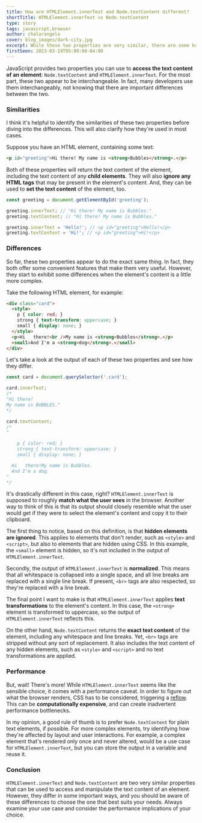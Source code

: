 ```yaml
---
title: How are HTMLElement.innerText and Node.textContent different?
shortTitle: HTMLElement.innerText vs Node.textContent
type: story
tags: javascript,browser
author: chalarangelo
cover: blog_images/dark-city.jpg
excerpt: While these two properties are very similar, there are some key differences that you should be aware of.
firstSeen: 2023-03-19T05:00:00-04:00
---
```


JavaScript provides two properties you can use to **access the text content of an element**: `Node.textContent` and `HTMLElement.innerText`. For the most part, these two appear to be interchangeable. In fact, many developers use them interchangeably, not knowing that there are important differences between the two.

### Similarities

I think it's helpful to identify the similarities of these two properties before diving into the differences. This will also clarify how they're used in most cases.

Suppose you have an HTML element, containing some text:

```html
<p id="greeting">Hi there! My name is <strong>Bubbles</strong>.</p>
```

Both of these properties will return the text content of the element, including the text content of any **child elements**. They will also **ignore any HTML tags** that may be present in the element's content. And, they can be used to **set the text content** of the element, too.

```js
const greeting = document.getElementById('greeting');

greeting.innerText; // "Hi there! My name is Bubbles."
greeting.textContent; // "Hi there! My name is Bubbles."

greeting.innerText = 'Hello!'; // <p id="greeting">Hello!</p>
greeting.textContent = 'Hi!'; // <p id="greeting">Hi!</p>
```

### Differences

So far, these two properties appear to do the exact same thing. In fact, they both offer some convenient features that make them very useful. However, they start to exhibit some differences when the element's content is a little more complex.

Take the following HTML element, for example:

```html
<div class="card">
  <style>
    p { color: red; }
    strong { text-transform: uppercase; }
    small { display: none; }
  </style>
  <p>Hi   there!<br />My name is <strong>Bubbles</strong>.</p>
  <small>And I'm a <strong>dog</strong>.</small>
</div>
```

Let's take a look at the output of each of these two properties and see how they differ.

```js
const card = document.querySelector('.card');

card.innerText;
/*
"Hi there!
My name is BUBBLES."
*/

card.textContent;
/*
"

    p { color: red; }
    strong { text-transform: uppercase; }
    small { display: none; }

  Hi   there!My name is Bubbles.
  And I'm a dog.
"
*/
```

It's drastically different in this case, right? `HTMLElement.innerText` is supposed to roughly **match what the user sees** in the browser. Another way to think of this is that its output should closely resemble what the user would get if they were to select the element's content and copy it to their clipboard.

The first thing to notice, based on this definition, is that **hidden elements are ignored**. This applies to elements that don't render, such as `<style>` and `<script>`, but also to elements that are hidden using CSS. In this example, the `<small>` element is hidden, so it's not included in the output of `HTMLElement.innerText`.

Secondly, the output of `HTMLElement.innerText` is **normalized**. This means that all whitespace is collapsed into a single space, and all line breaks are replaced with a single line break. If present, `<br>` tags are also respected, so they're replaced with a line break.

The final point I want to make is that `HTMLElement.innerText` applies **text transformations** to the element's content. In this case, the `<strong>` element is transformed to uppercase, so the output of `HTMLElement.innerText` reflects this.

On the other hand, `Node.textContent` returns the **exact text content** of the element, including any whitespace and line breaks. Yet, `<br>` tags are stripped without any sort of replacement. It also includes the text content of any hidden elements, such as `<style>` and `<script>` and no text transformations are applied.

### Performance

But, wait! There's more! While `HTMLElement.innerText` seems like the sensible choice, it comes with a performance caveat. In order to figure out what the browser renders, CSS has to be considered, triggering a [reflow](https://developer.mozilla.org/en-US/docs/Glossary/Reflow). This can be **computationally expensive**, and can create inadvertent performance bottlenecks.

In my opinion, a good rule of thumb is to prefer `Node.textContent` for plain text elements, if possible. For more complex elements, try identifying how they're affected by layout and user interactions. For example, a complex element that's rendered only once and never altered, would be a use case for `HTMLElement.innerText`, but you can store the output in a variable and reuse it.

### Conclusion

`HTMLElement.innerText` and `Node.textContent` are two very similar properties that can be used to access and manipulate the text content of an element. However, they differ in some important ways, and you should be aware of these differences to choose the one that best suits your needs. Always examine your use case and consider the performance implications of your choice.
